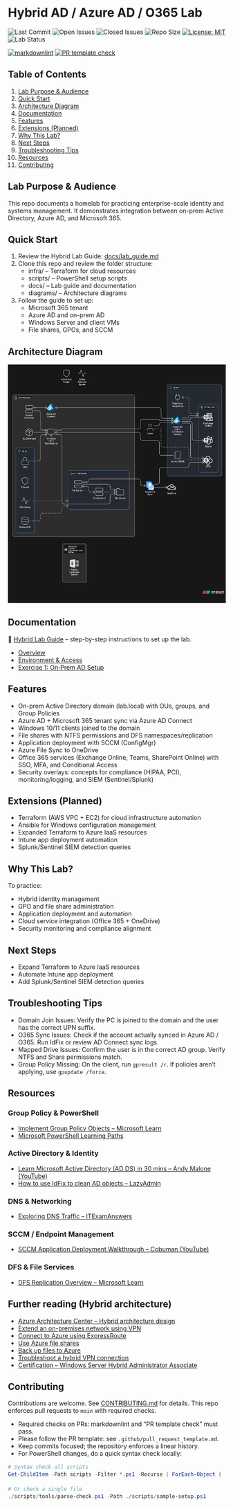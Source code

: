 <!-- markdownlint-disable-file -->

# Hybrid AD / Azure AD / O365 Lab

![Last Commit](https://img.shields.io/github/last-commit/iplaycomputer/hybrid-ad-azure-lab)
![Open Issues](https://img.shields.io/github/issues/iplaycomputer/hybrid-ad-azure-lab)
![Closed Issues](https://img.shields.io/github/issues-closed/iplaycomputer/hybrid-ad-azure-lab)
![Repo Size](https://img.shields.io/github/repo-size/iplaycomputer/hybrid-ad-azure-lab)
[![License: MIT](https://img.shields.io/badge/License-MIT-blue.svg)](./LICENSE)
![Lab Status](https://img.shields.io/badge/lab--status-in_progress-orange)

[![markdownlint](https://img.shields.io/github/actions/workflow/status/iplaycomputer/hybrid-ad-azure-lab/markdownlint.yml?branch=main&label=markdownlint)](https://github.com/iplaycomputer/hybrid-ad-azure-lab/actions/workflows/markdownlint.yml)
[![PR template check](https://img.shields.io/github/actions/workflow/status/iplaycomputer/hybrid-ad-azure-lab/pr-template-check.yml?branch=main&label=PR%20template%20check)](https://github.com/iplaycomputer/hybrid-ad-azure-lab/actions/workflows/pr-template-check.yml)

## Table of Contents

1. [Lab Purpose & Audience](#lab-purpose--audience)
2. [Quick Start](#quick-start)
3. [Architecture Diagram](#architecture-diagram)
4. [Documentation](#documentation)
5. [Features](#features)
6. [Extensions (Planned)](#extensions-planned)
7. [Why This Lab?](#why-this-lab)
8. [Next Steps](#next-steps)
9. [Troubleshooting Tips](#troubleshooting-tips)
10. [Resources](#resources)
11. [Contributing](#contributing)

## Lab Purpose & Audience

This repo documents a homelab for practicing enterprise-scale identity and systems management. It demonstrates integration between on-prem Active Directory, Azure AD, and Microsoft 365.

## Quick Start

1. Review the Hybrid Lab Guide: [docs/lab_guide.md](docs/lab_guide.md)
2. Clone this repo and review the folder structure:
   - infra/ – Terraform for cloud resources
   - scripts/ – PowerShell setup scripts
   - docs/ – Lab guide and documentation
   - diagrams/ – Architecture diagrams
3. Follow the guide to set up:
   - Microsoft 365 tenant
   - Azure AD and on-prem AD
   - Windows Server and client VMs
   - File shares, GPOs, and SCCM

## Architecture Diagram

![Hybrid Architecture](diagrams/hybrid-architecture.png)

## Documentation

📖 [Hybrid Lab Guide](docs/lab_guide.md) – step-by-step instructions to set up the lab.

- [Overview](docs/labs/overview.md)
- [Environment & Access](docs/labs/environment.md)
- [Exercise 1: On‑Prem AD Setup](docs/labs/ex1-ad-setup.md)

## Features

- On-prem Active Directory domain (lab.local) with OUs, groups, and Group Policies
- Azure AD + Microsoft 365 tenant sync via Azure AD Connect
- Windows 10/11 clients joined to the domain
- File shares with NTFS permissions and DFS namespaces/replication
- Application deployment with SCCM (ConfigMgr)
- Azure File Sync to OneDrive
- Office 365 services (Exchange Online, Teams, SharePoint Online) with SSO, MFA, and Conditional Access
- Security overlays: concepts for compliance (HIPAA, PCI), monitoring/logging, and SIEM (Sentinel/Splunk)

## Extensions (Planned)

- Terraform (AWS VPC + EC2) for cloud infrastructure automation
- Ansible for Windows configuration management
- Expanded Terraform to Azure IaaS resources
- Intune app deployment automation
- Splunk/Sentinel SIEM detection queries

## Why This Lab?

To practice:

- Hybrid identity management
- GPO and file share administration
- Application deployment and automation
- Cloud service integration (Office 365 + OneDrive)
- Security monitoring and compliance alignment

## Next Steps

- Expand Terraform to Azure IaaS resources
- Automate Intune app deployment
- Add Splunk/Sentinel SIEM detection queries

## Troubleshooting Tips

- Domain Join Issues: Verify the PC is joined to the domain and the user has the correct UPN suffix.
- O365 Sync Issues: Check if the account actually synced in Azure AD / O365. Run IdFix or review AD Connect sync logs.
- Mapped Drive Issues: Confirm the user is in the correct AD group. Verify NTFS and Share permissions match.
- Group Policy Missing: On the client, run `gpresult /r`. If policies aren’t applying, use `gpupdate /force`.

## Resources

### Group Policy & PowerShell

- [Implement Group Policy Objects – Microsoft Learn](https://learn.microsoft.com/en-us/training/modules/implement-group-policy-objects/)
- [Microsoft PowerShell Learning Paths](https://learn.microsoft.com/en-us/training/paths/powershell/)
  
### Active Directory & Identity

- [Learn Microsoft Active Directory (AD DS) in 30 mins – Andy Malone (YouTube)](https://www.youtube.com/watch?v=85-bp7XxWDQ)
- [How to use IdFix to clean AD objects – LazyAdmin](https://lazyadmin.nl/it/idfix/)

### DNS & Networking

- [Exploring DNS Traffic – ITExamAnswers](https://itexamanswers.net/17-1-7-lab-exploring-dns-traffic-answers.html)

### SCCM / Endpoint Management

- [SCCM Application Deployment Walkthrough – Cobuman (YouTube)](https://www.youtube.com/watch?v=hgp15SXJhQ4)

### DFS & File Services

- [DFS Replication Overview – Microsoft Learn](https://learn.microsoft.com/en-us/windows-server/storage/dfs-replication/dfs-replication-overview)

## Further reading (Hybrid architecture)

- [Azure Architecture Center – Hybrid architecture design](https://learn.microsoft.com/azure/architecture/hybrid/)
- [Extend an on-premises network using VPN](https://learn.microsoft.com/azure/vpn-gateway/design)
- [Connect to Azure using ExpressRoute](https://learn.microsoft.com/azure/expressroute/expressroute-introduction)
- [Use Azure file shares](https://learn.microsoft.com/azure/storage/files/storage-files-introduction)
- [Back up files to Azure](https://learn.microsoft.com/azure/backup/backup-overview)
- [Troubleshoot a hybrid VPN connection](https://learn.microsoft.com/azure/vpn-gateway/vpn-gateway-troubleshoot)
- [Certification – Windows Server Hybrid Administrator Associate](https://learn.microsoft.com/credentials/certifications/windows-server-hybrid-administrator)

## Contributing

Contributions are welcome. See [CONTRIBUTING.md](CONTRIBUTING.md) for details. This repo enforces pull requests to `main` with required checks.

- Required checks on PRs: markdownlint and “PR template check” must pass.
- Please follow the PR template: see `.github/pull_request_template.md`.
- Keep commits focused; the repository enforces a linear history.
- For PowerShell changes, do a quick syntax check locally:

```powershell
# Syntax check all scripts
Get-ChildItem -Path scripts -Filter *.ps1 -Recurse | ForEach-Object { ./scripts/tools/parse-check.ps1 -Path $_.FullName }

# Or check a single file
./scripts/tools/parse-check.ps1 -Path ./scripts/sample-setup.ps1
```
